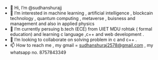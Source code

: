- 👋 Hi, I’m @sudhanshurajj
- 👀 I’m interested in machine learning , artificial intelligence , blockcain technology , quantum computing , metaverse , buisness and management and also in applied physics  
- 🌱 I’m currently persuing b.tech (ECE) from UIET MDU rohtak ( formal education) and learning c language ,c++ and web development .
- 💞️ I’m looking to collaborate on solving problem in c and c++ .
- 📫 How to reach me , my gmail = sudhanshuraj2578@gmail.com , my whatsapp no. 8757843349

<!---
sudhanshurajj/sudhanshurajj is a ✨ special ✨ repository because its `README.md` (this file) appears on your GitHub profile.
You can click the Preview link to take a look at your changes.
--->

